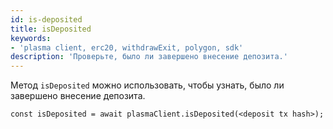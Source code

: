 ```yaml
---
id: is-deposited
title: isDeposited
keywords:
- 'plasma client, erc20, withdrawExit, polygon, sdk'
description: 'Проверьте, было ли завершено внесение депозита.'
---
```


Метод `isDeposited` можно использовать, чтобы узнать, было ли завершено внесение депозита.

```
const isDeposited = await plasmaClient.isDeposited(<deposit tx hash>);
```
